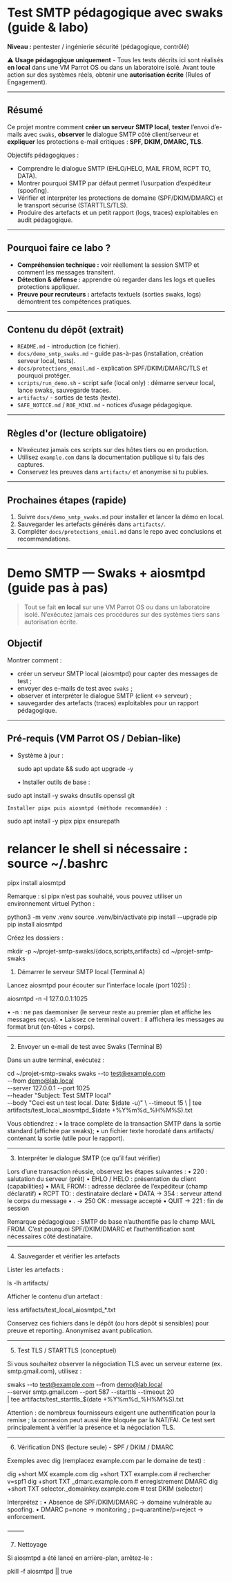 # Test SMTP pédagogique avec **swaks** (guide & labo)

**Niveau :** pentester / ingénierie sécurité (pédagogique, contrôlé)

⚠️ **Usage pédagogique uniquement** - Tous les tests décrits ici sont réalisés **en local** dans une VM Parrot OS ou dans un laboratoire isolé.
Avant toute action sur des systèmes réels, obtenir une **autorisation écrite** (Rules of Engagement).

---

## Résumé

Ce projet montre comment **créer un serveur SMTP local**, **tester** l’envoi d’e-mails avec `swaks`, **observer** le dialogue SMTP côté client/serveur et **expliquer** les protections e-mail critiques : **SPF, DKIM, DMARC, TLS**.

Objectifs pédagogiques :
- Comprendre le dialogue SMTP (EHLO/HELO, MAIL FROM, RCPT TO, DATA).
- Montrer pourquoi SMTP par défaut permet l’usurpation d’expéditeur (spoofing).
- Vérifier et interpréter les protections de domaine (SPF/DKIM/DMARC) et le transport sécurisé (STARTTLS/TLS).
- Produire des artefacts et un petit rapport (logs, traces) exploitables en audit pédagogique.

---

## Pourquoi faire ce labo ?
- **Compréhension technique :** voir réellement la session SMTP et comment les messages transitent.
- **Détection & défense :** apprendre où regarder dans les logs et quelles protections appliquer.
- **Preuve pour recruteurs :** artefacts textuels (sorties swaks, logs) démontrent tes compétences pratiques.

---

## Contenu du dépôt (extrait)
- `README.md` - introduction (ce fichier).
- `docs/demo_smtp_swaks.md` - guide pas-à-pas (installation, création serveur local, tests).
- `docs/protections_email.md` - explication SPF/DKIM/DMARC/TLS et pourquoi protéger.
- `scripts/run_demo.sh` - script safe (local only) : démarre serveur local, lance swaks, sauvegarde traces.
- `artifacts/` - sorties de tests (texte).
- `SAFE_NOTICE.md` / `ROE_MINI.md` - notices d’usage pédagogique.

---

## Règles d'or (lecture obligatoire)
- N’exécutez jamais ces scripts sur des hôtes tiers ou en production.
- Utilisez `example.com` dans la documentation publique si tu fais des captures.
- Conservez les preuves dans `artifacts/` et anonymise si tu publies.

---

## Prochaines étapes (rapide)
1. Suivre `docs/demo_smtp_swaks.md` pour installer et lancer la démo en local.
2. Sauvegarder les artefacts générés dans `artifacts/`.
3. Compléter `docs/protections_email.md` dans le repo avec conclusions et recommandations.


---
# Demo SMTP — Swaks + aiosmtpd (guide pas à pas)

> Tout se fait **en local** sur une VM Parrot OS ou dans un laboratoire isolé. N’exécutez jamais ces procédures sur des systèmes tiers sans autorisation écrite.

## Objectif
Montrer comment :
- créer un serveur SMTP local (aiosmtpd) pour capter des messages de test ;
- envoyer des e-mails de test avec `swaks` ;
- observer et interpréter le dialogue SMTP (client ↔ serveur) ;
- sauvegarder des artefacts (traces) exploitables pour un rapport pédagogique.

---

## Pré-requis (VM Parrot OS / Debian-like)
- Système à jour :

  sudo apt update && sudo apt upgrade -y

	•	Installer outils de base :

sudo apt install -y swaks dnsutils openssl git

	Installer pipx puis aiosmtpd (méthode recommandée) :

sudo apt install -y pipx
pipx ensurepath
# relancer le shell si nécessaire : source ~/.bashrc
pipx install aiosmtpd

Remarque : si pipx n’est pas souhaité, vous pouvez utiliser un environnement virtuel Python :

python3 -m venv .venv
source .venv/bin/activate
pip install --upgrade pip
pip install aiosmtpd

Créez les dossiers :

mkdir -p ~/projet-smtp-swaks/{docs,scripts,artifacts}
cd ~/projet-smtp-swaks

1) Démarrer le serveur SMTP local (Terminal A)

Lancez aiosmtpd pour écouter sur l’interface locale (port 1025) :

aiosmtpd -n -l 127.0.0.1:1025

•	-n : ne pas daemoniser (le serveur reste au premier plan et affiche les messages reçus).
•	Laissez ce terminal ouvert : il affichera les messages au format brut (en-têtes + corps).

---

2) Envoyer un e-mail de test avec Swaks (Terminal B)

Dans un autre terminal, exécutez :

cd ~/projet-smtp-swaks
swaks --to test@example.com \
      --from demo@lab.local \
      --server 127.0.0.1 --port 1025 \
      --header "Subject: Test SMTP local" \
      --body "Ceci est un test local. Date: $(date -u)" \
      --timeout 15 \
  | tee artifacts/test_local_aiosmtpd_$(date +%Y%m%d_%H%M%S).txt

Vous obtiendrez :
	•	la trace complète de la transaction SMTP dans la sortie standard (affichée par swaks);
	•	un fichier texte horodaté dans artifacts/ contenant la sortie (utile pour le rapport).

---

3) Interpréter le dialogue SMTP (ce qu’il faut vérifier)

Lors d’une transaction réussie, observez les étapes suivantes :
	•	220 : salutation du serveur (prêt)
	•	EHLO / HELO : présentation du client (capabilities)
	•	MAIL FROM: : adresse déclarée de l’expéditeur (champ déclaratif)
	•	RCPT TO: : destinataire déclaré
	•	DATA → 354 : serveur attend le corps du message
	•	. → 250 OK : message accepté
	•	QUIT → 221 : fin de session

Remarque pédagogique : SMTP de base n’authentifie pas le champ MAIL FROM. C’est pourquoi SPF/DKIM/DMARC et l’authentification sont nécessaires côté destinataire.

---

4) Sauvegarder et vérifier les artefacts

Lister les artefacts :

ls -lh artifacts/

Afficher le contenu d’un artefact :

less artifacts/test_local_aiosmtpd_*.txt


Conservez ces fichiers dans le dépôt (ou hors dépôt si sensibles) pour preuve et reporting. Anonymisez avant publication.

---

5) Test TLS / STARTTLS (conceptuel)

Si vous souhaitez observer la négociation TLS avec un serveur externe (ex. smtp.gmail.com), utilisez :

swaks --to test@example.com --from demo@lab.local \
      --server smtp.gmail.com --port 587 --starttls --timeout 20 \
  | tee artifacts/test_starttls_$(date +%Y%m%d_%H%M%S).txt

Attention : de nombreux fournisseurs exigent une authentification pour la remise ; la connexion peut aussi être bloquée par la NAT/FAI. Ce test sert principalement à vérifier la présence et la négociation TLS.

---

6) Vérification DNS (lecture seule) - SPF / DKIM / DMARC

Exemples avec dig (remplacez example.com par le domaine de test) :

dig +short MX example.com
dig +short TXT example.com             # rechercher v=spf1
dig +short TXT _dmarc.example.com      # enregistrement DMARC
dig +short TXT selector._domainkey.example.com  # test DKIM (selector)

Interprétez :
	•	Absence de SPF/DKIM/DMARC → domaine vulnérable au spoofing.
	•	DMARC p=none → monitoring ; p=quarantine/p=reject → enforcement.

⸻

7) Nettoyage

Si aiosmtpd a été lancé en arrière-plan, arrêtez-le :

pkill -f aiosmtpd || true

